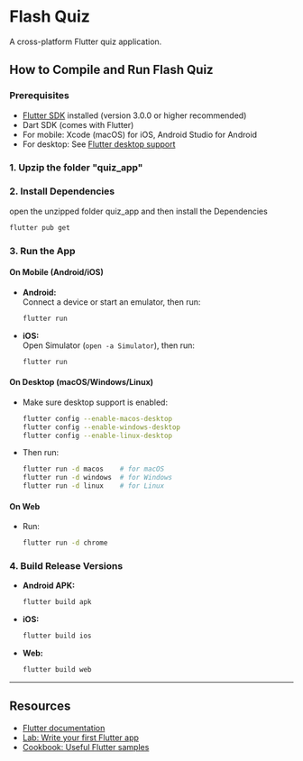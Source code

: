 # Flash Quiz

A cross-platform Flutter quiz application.

## How to Compile and Run Flash Quiz

### Prerequisites
- [Flutter SDK](https://docs.flutter.dev/get-started/install) installed (version 3.0.0 or higher recommended)
- Dart SDK (comes with Flutter)
- For mobile: Xcode (macOS) for iOS, Android Studio for Android
- For desktop: See [Flutter desktop support](https://docs.flutter.dev/desktop)

### 1. Upzip the folder "quiz_app"

### 2. Install Dependencies
open the unzipped folder quiz_app and then install the Dependencies
```sh
flutter pub get
```

### 3. Run the App

#### On Mobile (Android/iOS)
- **Android:**  
  Connect a device or start an emulator, then run:
  ```sh
  flutter run
  ```
- **iOS:**  
  Open Simulator (`open -a Simulator`), then run:
  ```sh
  flutter run
  ```

#### On Desktop (macOS/Windows/Linux)
- Make sure desktop support is enabled:
  ```sh
  flutter config --enable-macos-desktop
  flutter config --enable-windows-desktop
  flutter config --enable-linux-desktop
  ```
- Then run:
  ```sh
  flutter run -d macos    # for macOS
  flutter run -d windows  # for Windows
  flutter run -d linux    # for Linux
  ```

#### On Web
- Run:
  ```sh
  flutter run -d chrome
  ```

### 4. Build Release Versions
- **Android APK:**  
  ```sh
  flutter build apk
  ```
- **iOS:**  
  ```sh
  flutter build ios
  ```
- **Web:**  
  ```sh
  flutter build web
  ```

---

## Resources

- [Flutter documentation](https://docs.flutter.dev/)
- [Lab: Write your first Flutter app](https://docs.flutter.dev/get-started/codelab)
- [Cookbook: Useful Flutter samples](https://docs.flutter.dev/cookbook)
